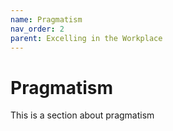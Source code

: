 ```yaml
---
name: Pragmatism
nav_order: 2
parent: Excelling in the Workplace
---
```


# Pragmatism

This is a section about pragmatism